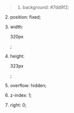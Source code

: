 > 1.  background: #7dd9f2;
2.  position: fixed;
3.  width:
    
    320px
    
    ;
4.  height:
    
    323px
    
    ;
5.  overflow: hidden;
6.  z-index: 1;
7.  right: 0;
<!--stackedit_data:
eyJoaXN0b3J5IjpbMTkxNDI0NzM3N119
-->